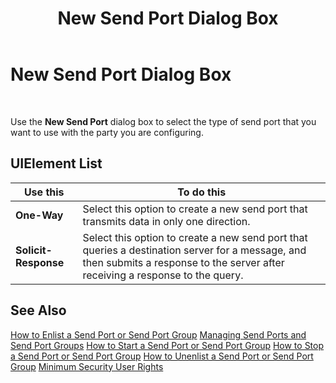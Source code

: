 ﻿---
title: New Send Port Dialog Box
TOCTitle: New Send Port Dialog Box
ms:assetid: 30d44a0e-01ce-460d-9667-ec200218bb37
ms:mtpsurl: https://msdn.microsoft.com/en-us/library/Aa559468(v=BTS.80)
ms:contentKeyID: 51527117
ms.date: 08/30/2017
mtps_version: v=BTS.80
f1_keywords:
- bts10.admin.party.newsendport
- bts10.admin.sendportdirection
---

# New Send Port Dialog Box

 

Use the **New Send Port** dialog box to select the type of send port that you want to use with the party you are configuring.

## UIElement List

<table>
<thead>
<tr class="header">
<th>Use this</th>
<th>To do this</th>
</tr>
</thead>
<tbody>
<tr class="odd">
<td><strong>One-Way</strong></td>
<td>Select this option to create a new send port that transmits data in only one direction.</td>
</tr>
<tr class="even">
<td><strong>Solicit-Response</strong></td>
<td>Select this option to create a new send port that queries a destination server for a message, and then submits a response to the server after receiving a response to the query.</td>
</tr>
</tbody>
</table>


## See Also

[How to Enlist a Send Port or Send Port Group](https://msdn.microsoft.com/en-us/library/aa578592\(v=bts.80\))  
[Managing Send Ports and Send Port Groups](https://msdn.microsoft.com/en-us/library/aa561407\(v=bts.80\))  
[How to Start a Send Port or Send Port Group](https://msdn.microsoft.com/en-us/library/aa561872\(v=bts.80\))  
[How to Stop a Send Port or Send Port Group](https://msdn.microsoft.com/en-us/library/aa577932\(v=bts.80\))  
[How to Unenlist a Send Port or Send Port Group](https://msdn.microsoft.com/en-us/library/aa559480\(v=bts.80\))  
[Minimum Security User Rights](https://msdn.microsoft.com/en-us/library/aa559845\(v=bts.80\))

